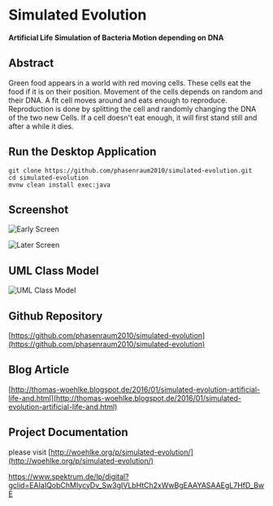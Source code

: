 Simulated Evolution
===================

**Artificial Life Simulation of Bacteria Motion depending on DNA**

Abstract
--------

Green food appears in a world with red moving cells. These cells eat the food if it is on their position.
Movement of the cells depends on random and their DNA. A fit cell moves around and eats enough to reproduce.
Reproduction is done by splitting the cell and randomly changing the DNA of the two new Cells.
If a cell doesn't eat enough, it will first stand still and after a while it dies.


Run the Desktop Application
---------------------------

```
git clone https://github.com/phasenraum2010/simulated-evolution.git
cd simulated-evolution
mvnw clean install exec:java
```

Screenshot
----------

![Early Screen](http://woehlke.org/p/simulated-evolution/img/screen1.png)

![Later Screen](http://woehlke.org/p/simulated-evolution/img/screen2.png)


UML Class Model
---------------

![UML Class Model](http://woehlke.org/p/simulated-evolution/img/Class_Model.jpg)


Github Repository
-----------------
[https://github.com/phasenraum2010/simulated-evolution](https://github.com/phasenraum2010/simulated-evolution)

Blog Article 
------------
[http://thomas-woehlke.blogspot.de/2016/01/simulated-evolution-artificial-life-and.html](http://thomas-woehlke.blogspot.de/2016/01/simulated-evolution-artificial-life-and.html)

Project Documentation
---------------------
please visit [http://woehlke.org/p/simulated-evolution/](http://woehlke.org/p/simulated-evolution/)

https://www.spektrum.de/lp/digital?gclid=EAIaIQobChMIycyDv_Sw3gIVLbHtCh2xWwBgEAAYASAAEgL7HfD_BwE

